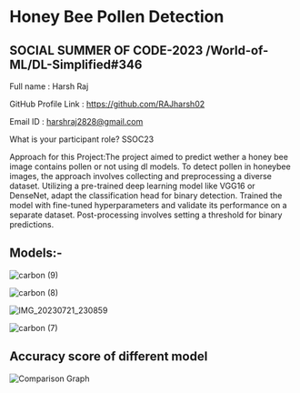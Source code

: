 

# Honey Bee Pollen Detection
## SOCIAL SUMMER OF CODE-2023 /World-of-ML/DL-Simplified#346


Full name : Harsh Raj

GitHub Profile Link : https://github.com/RAJharsh02

Email ID : harshraj2828@gmail.com


What is your participant role? SSOC23



Approach for this Project:The project aimed to predict wether a honey bee image contains pollen or not using dl models. To detect pollen in honeybee images, the approach involves collecting and preprocessing a diverse dataset. Utilizing a pre-trained deep learning model like VGG16 or DenseNet, adapt the classification head for binary detection. Trained the model with fine-tuned hyperparameters and validate its performance on a separate dataset. Post-processing involves setting a threshold for binary predictions. 

## Models:-
![carbon (9)](https://github.com/RAJharsh02/Honey-Bee-Pollen-detection/assets/118257196/fdb21526-2ea7-49bf-9a48-a247ee9cde4f)

![carbon (8)](https://github.com/RAJharsh02/Honey-Bee-Pollen-detection/assets/118257196/f4124b09-c988-4fb1-bf5a-1ce816d562b6)

![IMG_20230721_230859](https://github.com/RAJharsh02/Honey-Bee-Pollen-detection/assets/118257196/f3848493-03f9-482c-89d5-8d5a4322c857)



![carbon (7)](https://github.com/RAJharsh02/Honey-Bee-Pollen-detection/assets/118257196/7d1c202b-aa5c-4932-81f4-89bd2949704f)
## Accuracy score of different model
![Comparison Graph](https://github.com/RAJharsh02/Honey-Bee-Pollen-detection/assets/118257196/8f97fd05-c357-4011-acde-71f84aa0221c)
